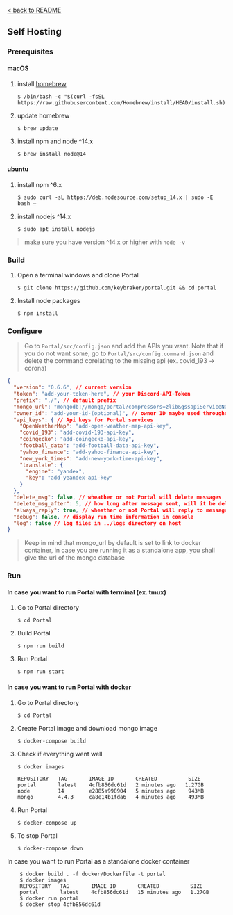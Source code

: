[< back to README](https://github.com/keybraker/portal-discord-bot#regex-interpreter)

## Self Hosting

### Prerequisites

#### macOS

1.  install [homebrew](https://brew.sh)

        $ /bin/bash -c "$(curl -fsSL https://raw.githubusercontent.com/Homebrew/install/HEAD/install.sh)"

2.  update homebrew

        $ brew update

3.  install npm and node ^14.x

        $ brew install node@14

#### ubuntu

1.  install npm ^6.x

        $ sudo curl -sL https://deb.nodesource.com/setup_14.x | sudo -E bash –

2.  install nodejs ^14.x

        $ sudo apt install nodejs

> make sure you have version ^14.x or higher with `node -v`

### Build

1.  Open a terminal windows and clone Portal

        $ git clone https://github.com/keybraker/portal.git && cd portal

2.  Install node packages

        $ npm install

### Configure

> Go to `Portal/src/config.json` and add the APIs you want. Note that if you do not want some, go to `Portal/src/config.command.json` and delete the command corelating to the missing api (ex. covid_193 -> corona)

   ```json
   {
     "version": "0.6.6", // current version
     "token": "add-your-token-here", // your Discord-API-Token
     "prefix": "./", // default prefix
     "mongo_url": "mongodb://mongo/portal?compressors=zlib&gssapiServiceName=portal", // mongoDB url
     "owner_id": "add-your-id-(optional)", // owner ID maybe used throughout Portal
     "api_keys": { // Api keys for Portal services
       "OpenWeatherMap": "add-open-weather-map-api-key",
       "covid_193": "add-covid-193-api-key",
       "coingecko": "add-coingecko-api-key",
       "football_data": "add-football-data-api-key",
       "yahoo_finance": "add-yahoo-finance-api-key",
       "new_york_times": "add-new-york-time-api-key",
       "translate": {
         "engine": "yandex",
         "key": "add-yeandex-api-key"
       }
     },
     "delete_msg": false, // wheather or not Portal will delete messages
     "delete_msg_after": 5, // how long after message sent, will it be deleted
     "always_reply": true, // wheather or not Portal will reply to messages
     "debug": false, // display run time information in console
     "log": false // log files in ../logs directory on host
   }
   ```

> Keep in mind that mongo_url by default is set to link to docker container, in case you are running it as a standalone app, you shall give the url of the mongo database

### Run

#### In case you want to run Portal with terminal (ex. tmux)

1.  Go to Portal directory

        $ cd Portal

2.  Build Portal

        $ npm run build

3.  Run Portal

        $ npm run start

#### In case you want to run Portal with docker

1.  Go to Portal directory

        $ cd Portal

2.  Create Portal image and download mongo image

        $ docker-compose build

3.  Check if everything went well

        $ docker images

        REPOSITORY   TAG       IMAGE ID       CREATED          SIZE
        portal       latest    4cfb856dc61d   2 minutes ago   1.27GB
        node         14        e2885a998904   5 minutes ago    943MB
        mongo        4.4.3     ca8e14b1fda6   4 minutes ago    493MB


4.  Run Portal

        $ docker-compose up


5.  To stop Portal

        $ docker-compose down

In case you want to run Portal as a standalone docker container

    	$ docker build . -f docker/Dockerfile -t portal
    	$ docker images
    	REPOSITORY   TAG       IMAGE ID       CREATED          SIZE
    	portal       latest    4cfb856dc61d   15 minutes ago   1.27GB
    	$ docker run portal
    	$ docker stop 4cfb856dc61d
